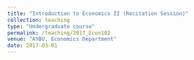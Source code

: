 ```yaml
---
title: "Introduction to Economics II (Recitation Session)"
collection: teaching
type: "Undergraduate course"
permalink: /teaching/2017_Econ102
venue: "AYBU, Economics Department"
date: 2017-03-01
---
```

